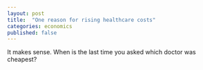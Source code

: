 ```yaml
---
layout: post
title:  "One reason for rising healthcare costs"
categories: economics
published: false
---
```




It makes sense. When is the last time you asked which doctor was cheapest?

<!-- more -->
